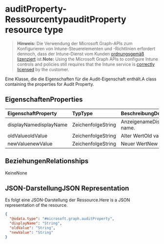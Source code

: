 # <a name="auditproperty-resource-type"></a><span data-ttu-id="5efdd-101">auditProperty-Ressourcentyp</span><span class="sxs-lookup"><span data-stu-id="5efdd-101">auditProperty resource type</span></span>

> <span data-ttu-id="5efdd-102">**Hinweis:** Die Verwendung der Microsoft Graph-APIs zum Konfigurieren von Intune-Steuerelementen und -Richtlinien erfordert dennoch, dass der Intune-Dienst vom Kunden [ordnungsgemäß lizenziert](https://go.microsoft.com/fwlink/?linkid=839381) ist.</span><span class="sxs-lookup"><span data-stu-id="5efdd-102">**Note:** Using the Microsoft Graph APIs to configure Intune controls and policies still requires that the Intune service is [correctly licensed](https://go.microsoft.com/fwlink/?linkid=839381) by the customer.</span></span>

<span data-ttu-id="5efdd-103">Eine Klasse, die die Eigenschaften für die Audit-Eigenschaft enthält.</span><span class="sxs-lookup"><span data-stu-id="5efdd-103">A class containing the properties for Audit Property.</span></span>
## <a name="properties"></a><span data-ttu-id="5efdd-104">Eigenschaften</span><span class="sxs-lookup"><span data-stu-id="5efdd-104">Properties</span></span>
|<span data-ttu-id="5efdd-105">Eigenschaft</span><span class="sxs-lookup"><span data-stu-id="5efdd-105">Property</span></span>|<span data-ttu-id="5efdd-106">Typ</span><span class="sxs-lookup"><span data-stu-id="5efdd-106">Type</span></span>|<span data-ttu-id="5efdd-107">Beschreibung</span><span class="sxs-lookup"><span data-stu-id="5efdd-107">Description</span></span>|
|:---|:---|:---|
|<span data-ttu-id="5efdd-108">displayName</span><span class="sxs-lookup"><span data-stu-id="5efdd-108">displayName</span></span>|<span data-ttu-id="5efdd-109">Zeichenfolge</span><span class="sxs-lookup"><span data-stu-id="5efdd-109">String</span></span>|<span data-ttu-id="5efdd-110">Anzeigename</span><span class="sxs-lookup"><span data-stu-id="5efdd-110">Display name.</span></span>|
|<span data-ttu-id="5efdd-111">oldValue</span><span class="sxs-lookup"><span data-stu-id="5efdd-111">oldValue</span></span>|<span data-ttu-id="5efdd-112">Zeichenfolge</span><span class="sxs-lookup"><span data-stu-id="5efdd-112">String</span></span>|<span data-ttu-id="5efdd-113">Alter Wert</span><span class="sxs-lookup"><span data-stu-id="5efdd-113">Old value.</span></span>|
|<span data-ttu-id="5efdd-114">newValue</span><span class="sxs-lookup"><span data-stu-id="5efdd-114">newValue</span></span>|<span data-ttu-id="5efdd-115">Zeichenfolge</span><span class="sxs-lookup"><span data-stu-id="5efdd-115">String</span></span>|<span data-ttu-id="5efdd-116">Neuer Wert</span><span class="sxs-lookup"><span data-stu-id="5efdd-116">New value.</span></span>|

## <a name="relationships"></a><span data-ttu-id="5efdd-117">Beziehungen</span><span class="sxs-lookup"><span data-stu-id="5efdd-117">Relationships</span></span>
<span data-ttu-id="5efdd-118">Keine</span><span class="sxs-lookup"><span data-stu-id="5efdd-118">None</span></span>
## <a name="json-representation"></a><span data-ttu-id="5efdd-119">JSON-Darstellung</span><span class="sxs-lookup"><span data-stu-id="5efdd-119">JSON Representation</span></span>
<span data-ttu-id="5efdd-120">Es folgt eine JSON-Darstellung der Ressource.</span><span class="sxs-lookup"><span data-stu-id="5efdd-120">Here is a JSON representation of the resource.</span></span>
<!--{
  "blockType": "resource",
  "@odata.type": "microsoft.graph.auditProperty"
}-->
``` json
{
  "@odata.type": "#microsoft.graph.auditProperty",
  "displayName": "String",
  "oldValue": "String",
  "newValue": "String"
}
```



